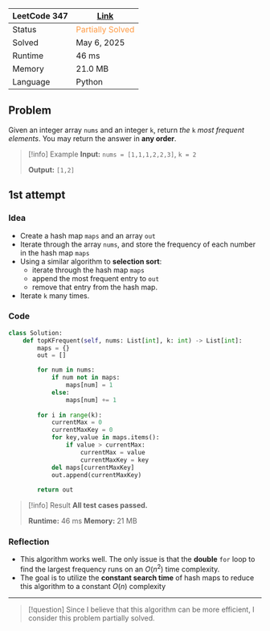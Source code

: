 
| LeetCode 347 | [Link](https://leetcode.com/problems/top-k-frequent-elements/) |
| ------------ | -------------------------------------------------------------- |
| Status       | <span style="color:#FF9B45">Partially Solved</span>            |
| Solved       | May 6, 2025                                                    |
| Runtime      | 46 ms                                                          |
| Memory       | 21.0 MB                                                        |
| Language     | Python                                                         |


## Problem
Given an integer array `nums` and an integer `k`, return _the_ `k` _most frequent elements_. You may return the answer in **any order**.

> [!info] Example
> **Input:**
> `nums = [1,1,1,2,2,3]`, `k = 2`
> 
> **Output:**
> `[1,2]`


## 1st attempt

### Idea
- Create a hash map `maps` and an array `out`
- Iterate through the array `nums`, and store the frequency of each number in the hash map `maps`
- Using a similar algorithm to **selection sort**:
	- iterate through the hash map `maps`
	- append the most frequent entry to `out`
	- remove that entry from the hash map. 
- Iterate `k` many times.

### Code
```python
class Solution:
    def topKFrequent(self, nums: List[int], k: int) -> List[int]:
        maps = {}
        out = []

        for num in nums:
            if num not in maps:
                maps[num] = 1
            else:
                maps[num] += 1
            
        for i in range(k):
            currentMax = 0
            currentMaxKey = 0
            for key,value in maps.items():
                if value > currentMax:
                    currentMax = value
                    currentMaxKey = key
            del maps[currentMaxKey]
            out.append(currentMaxKey)
        
        return out
```

> [!info] Result
> **All test cases passed.**
> 
> **Runtime:** 46 ms
> **Memory:** 21 MB


### Reflection
- This algorithm works well. The only issue is that the **double** `for` loop to find the largest frequency runs on an $O(n^{2})$ time complexity. 
- The goal is to utilize the **constant search time** of hash maps to reduce this algorithm to a constant $O(n)$ complexity


---

> [!question] Since I believe that this algorithm can be more efficient, I consider this problem partially solved.

